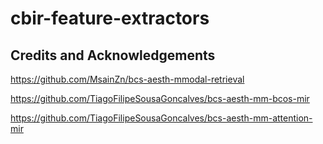 # cbir-feature-extractors

## Credits and Acknowledgements
https://github.com/MsainZn/bcs-aesth-mmodal-retrieval

https://github.com/TiagoFilipeSousaGoncalves/bcs-aesth-mm-bcos-mir

https://github.com/TiagoFilipeSousaGoncalves/bcs-aesth-mm-attention-mir
